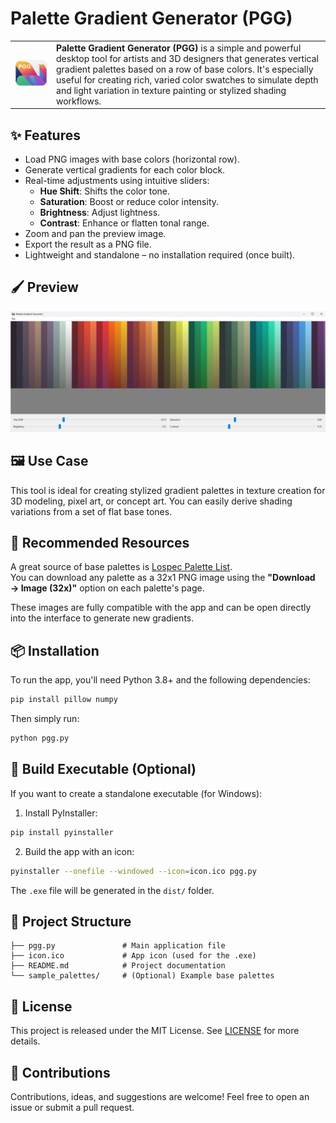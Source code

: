 # Palette Gradient Generator (PGG)

<table>
  <tr>
    <td>
      <img src="PGG-Logo.png" width="300" />
    </td>
    <td>
      <strong>Palette Gradient Generator (PGG)</strong> is a simple and powerful desktop tool for artists and 3D designers that generates vertical gradient palettes based on a row of base colors. It's especially useful for creating rich, varied color swatches to simulate depth and light variation in texture painting or stylized shading workflows.
    </td>
  </tr>
</table>

## ✨ Features

- Load PNG images with base colors (horizontal row).
- Generate vertical gradients for each color block.
- Real-time adjustments using intuitive sliders:
  - **Hue Shift**: Shifts the color tone.
  - **Saturation**: Boost or reduce color intensity.
  - **Brightness**: Adjust lightness.
  - **Contrast**: Enhance or flatten tonal range.
- Zoom and pan the preview image.
- Export the result as a PNG file.
- Lightweight and standalone – no installation required (once built).

## 🖌 Preview

![screenshot](screenshot.png)

## 🖼 Use Case

This tool is ideal for creating stylized gradient palettes in texture creation for 3D modeling, pixel art, or concept art. You can easily derive shading variations from a set of flat base tones.

## 🎨 Recommended Resources

A great source of base palettes is [Lospec Palette List](https://lospec.com/palette-list).  
You can download any palette as a 32x1 PNG image using the **"Download → Image (32x)"** option on each palette's page.

These images are fully compatible with the app and can be open directly into the interface to generate new gradients.


## 📦 Installation

To run the app, you'll need Python 3.8+ and the following dependencies:

```bash
pip install pillow numpy
```

Then simply run:

```bash
python pgg.py
```

## 🔧 Build Executable (Optional)

If you want to create a standalone executable (for Windows):

1. Install PyInstaller:

```bash
pip install pyinstaller
```

2. Build the app with an icon:

```bash
pyinstaller --onefile --windowed --icon=icon.ico pgg.py
```

The `.exe` file will be generated in the `dist/` folder.

## 📁 Project Structure

```
├── pgg.py               # Main application file
├── icon.ico             # App icon (used for the .exe)
├── README.md            # Project documentation
└── sample_palettes/     # (Optional) Example base palettes
```

## 📄 License

This project is released under the MIT License. See [LICENSE](LICENSE) for more details.

## 🤝 Contributions

Contributions, ideas, and suggestions are welcome! Feel free to open an issue or submit a pull request.